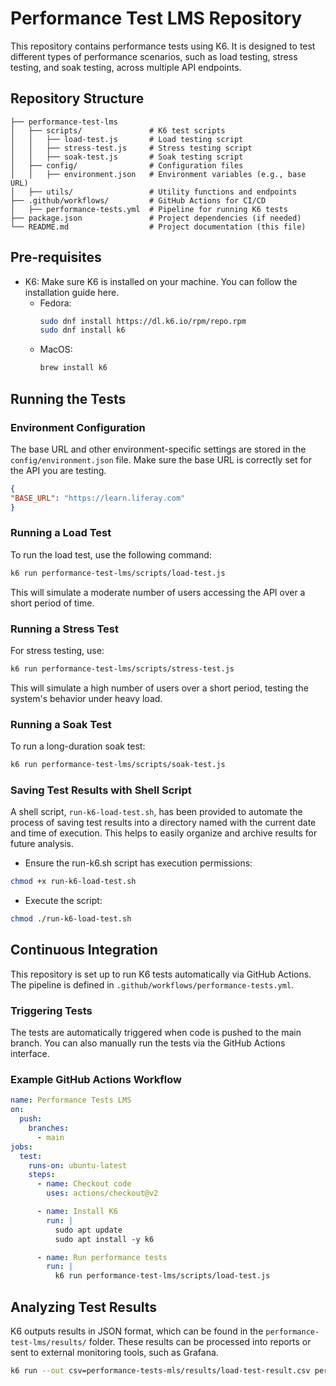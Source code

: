 # Performance Test LMS Repository

This repository contains performance tests using K6. It is designed to test different types of performance scenarios, such as load testing, stress testing, and soak testing, across multiple API endpoints.

## Repository Structure

    ├── performance-test-lms                    
    │   ├── scripts/               # K6 test scripts
    │   │   ├── load-test.js       # Load testing script
    │   │   ├── stress-test.js     # Stress testing script
    │   │   ├── soak-test.js       # Soak testing script
    │   ├── config/                # Configuration files
    │   │   ├── environment.json   # Environment variables (e.g., base URL)
    │   ├── utils/                 # Utility functions and endpoints
    ├── .github/workflows/         # GitHub Actions for CI/CD
    │   ├── performance-tests.yml  # Pipeline for running K6 tests
    ├── package.json               # Project dependencies (if needed)
    └── README.md                  # Project documentation (this file)


## Pre-requisites

- K6: Make sure K6 is installed on your machine. You can follow the installation guide here. 
  - Fedora:
    ```bash
    sudo dnf install https://dl.k6.io/rpm/repo.rpm
    sudo dnf install k6
    ```
  - MacOS:
    ```bash
    brew install k6
    ```

## Running the Tests

### Environment Configuration
The base URL and other environment-specific settings are stored in the `config/environment.json` file. Make sure the base URL is correctly set for the API you are testing.
```json
{
"BASE_URL": "https://learn.liferay.com"
}
```

### Running a Load Test
To run the load test, use the following command:
```bash
k6 run performance-test-lms/scripts/load-test.js
```

This will simulate a moderate number of users accessing the API over a short period of time.

### Running a Stress Test
For stress testing, use:
```bash
k6 run performance-test-lms/scripts/stress-test.js
```
This will simulate a high number of users over a short period, testing the system's behavior under heavy load.

### Running a Soak Test
To run a long-duration soak test:
```bash
k6 run performance-test-lms/scripts/soak-test.js
```

### Saving Test Results with Shell Script
A shell script, `run-k6-load-test.sh`, has been provided to automate the process of saving test results into a directory named with the current date and time of execution. This helps to easily organize and archive results for future analysis.

- Ensure the run-k6.sh script has execution permissions:
```bash
chmod +x run-k6-load-test.sh
```
- Execute the script:
```bash
chmod ./run-k6-load-test.sh
```

## Continuous Integration

This repository is set up to run K6 tests automatically via GitHub Actions. The pipeline is defined in `.github/workflows/performance-tests.yml`.

### Triggering Tests
The tests are automatically triggered when code is pushed to the main branch. You can also manually run the tests via the GitHub Actions interface.

### Example GitHub Actions Workflow

```yaml
name: Performance Tests LMS
on:
  push:
    branches:
      - main
jobs:
  test:
    runs-on: ubuntu-latest
    steps:
      - name: Checkout code
        uses: actions/checkout@v2

      - name: Install K6
        run: |
          sudo apt update
          sudo apt install -y k6

      - name: Run performance tests
        run: |
          k6 run performance-test-lms/scripts/load-test.js
```

## Analyzing Test Results

K6 outputs results in JSON format, which can be found in the `performance-test-lms/results/` folder. These results can be processed into reports or sent to external monitoring tools, such as Grafana.

```bash
k6 run --out csv=performance-tests-mls/results/load-test-result.csv performance-tests-lms/scripts/load-test.js
```

